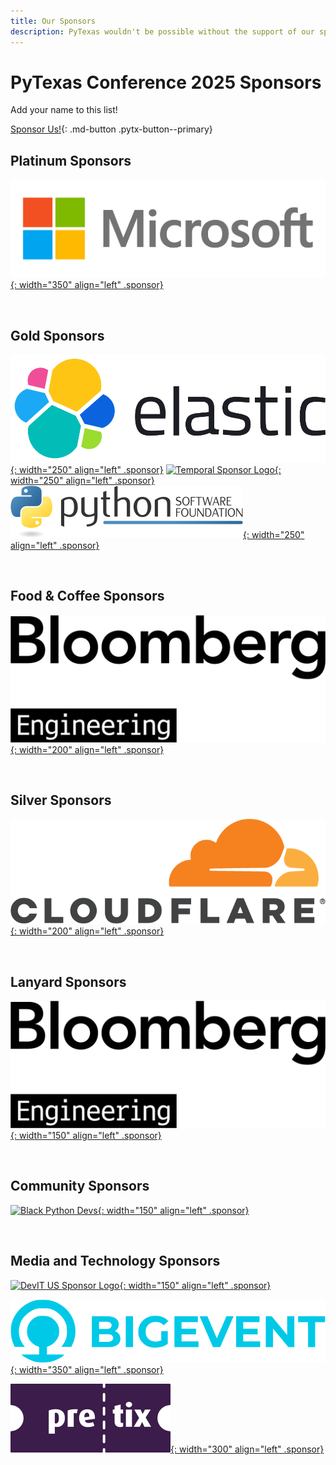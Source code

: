 ```yaml
---
title: Our Sponsors
description: PyTexas wouldn't be possible without the support of our sponsors. Be sure to check them out!
---
```

# PyTexas Conference 2025 Sponsors

Add your name to this list!

[Sponsor Us!](sponsor-us.md){: .md-button .pytx-button--primary}

## Platinum Sponsors

[![Microsoft Sponsor Logo](../assets/images/sponsors/microsoft.png){: width="350" align="left" .sponsor}](https://www.microsoft.com/en-us/)

<br clear=all>

## Gold Sponsors

[![Elastic Sponsor Logo](../assets/images/sponsors/elastic.png){: width="250" align="left" .sponsor}](https://www.elastic.co/)
[![Temporal Sponsor Logo](../assets/images/sponsors/temporal.png){: width="250" align="left" .sponsor}](https://www.temporal.io/)
[![Python Software Foundatin Logo](../assets/images/sponsors/psf.png/){: width="250" align="left" .sponsor}](https://www.python.org/)

<br clear=all>

## Food & Coffee Sponsors

[![Bloomberg Engineering Logo](../assets/images/sponsors/bloomberg.png){: width="200" align="left" .sponsor}](https://www.bloomberg.com/company/values/tech-at-bloomberg/)

<br clear=all>

## Silver Sponsors

[![Elastic Sponsor Logo](../assets/images/sponsors/cloudflare.png){: width="200" align="left" .sponsor}](https://www.cloudflare.com/)

<br clear=all>

## Lanyard Sponsors

[![Bloomberg Engineering Logo](../assets/images/sponsors/bloomberg.png){: width="150" align="left" .sponsor}](https://www.bloomberg.com/company/values/tech-at-bloomberg/)

<br clear=all>

## Community Sponsors

[![Black Python Devs](../assets/images/sponsors/black_python_devs.svg){: width="150" align="left" .sponsor}](https://blackpythondevs.github.io/)

<br clear=all>

## Media and Technology Sponsors

[![DevIT US Sponsor Logo](../assets/images/sponsors/devitus-square2.png){: width="150" align="left" .sponsor}](https://devitjobs.com/jobs/python/all/all)

[![Big Event Sponsor Logo](../assets/images/sponsors/big-event.png){: width="350" align="left" .sponsor}](https://bigevent.io/)


[![Pretix Sponsor Logo](../assets/images/sponsors/pretix.svg){: width="300" align="left" .sponsor}](https://pretix.eu/)
